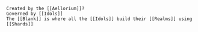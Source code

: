 	Created by the [[Aellorium]]?
	Governed by [[Idols]]
	The [[Blank]] is where all the [[Idols]] build their [[Realms]] using [[Shards]]
	